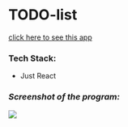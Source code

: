 <h1> TODO-list</h1>

 <a href='https://todo-list-on-class-components-393cbki29-7on999.vercel.app/'> click here to see this app<a/>
 
<h3>Tech Stack: </h3>

<ul>
<li> Just React </li>
</ul>
 

<h3><i> Screenshot of the program: </i></h3>
<img src='https://sun9-25.userapi.com/impg/5fG8KdvNKJKaPrhpuRGIyLPBt4IL-VHKwqqFzg/-_I0uxHxIig.jpg?size=422x397&quality=96&sign=35154857fad112f9a2a20b9c9726bd7b&type=album'/>


